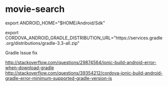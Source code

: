 # movie-search

export ANDROID_HOME="$HOME/Android/Sdk"

export CORDOVA_ANDROID_GRADLE_DISTRIBUTION_URL="https\://services.gradle.org/distributions/gradle-3.3-all.zip"

Gradle Issue fix

http://stackoverflow.com/questions/29874564/ionic-build-android-error-when-download-gradle
http://stackoverflow.com/questions/39354212/cordova-ionic-build-android-gradle-error-minimum-supported-gradle-version-is
